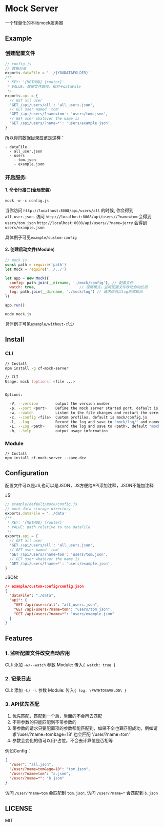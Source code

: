 # Mock Server

一个轻量化的本地mock服务器

## Example

### 创建配置文件

```javascript
// config.js
// 数据目录
exports.dataFile = '../{YOUDATAFOLDER}'
/**
 * KEY: '{METHOD} {router}'
 * VALUE: 数据文件路径，相对于dataFile
 */
exports.api = {
  // GET all user
  'GET /api/users/all': 'all_users.json',
  // GET user named 'tom'
  'GET /api/users/?name=tom': 'users/tom.json',
  // GET user whatever the name is
  'GET /api/users/?name=*': 'users/example.json',
}
```

所以你的数据目录应该是这样：

```shell
- dataFile
  - all_user.json
  - users
    - tom.json
    - example.json
```

### 开启服务:

#### 1. 命令行接口(全局安装)

```shell
mock -w -c config.js
```

当你访问 `http://localhost:8008/api/users/all` 的时候, 你会得到 `all_user.json`.
访问 `http://localhost:8008/api/users//?name=tom` 会得到  `users/tom.json`
`http://localhost:8008/api/users//?name=jerry` 会得到 `users/example.json`

具体例子可见`example/custom-config`

#### 2. 创建启动文件(Module)

```javascript
// mock.js
const path = require('path')
let Mock = require('../../')

let app = new Mock({
  config: path.join(__dirname, './mock/config'), // 配置文件
  watch: true,                    // 观察模式，监听配置文件改动自动应用
  log: path.join(__dirname, './mock/log') // 请求信息以log形式输出
})

app.run()
```

```shell
node mock.js
```

具体例子可见`example/without-cli/`

## Install

### CLI

```bash
// Install
npm install -g cf-mock-server

// CLI
Usage: mock [options] <file ...>


Options:

  -V, --version        output the version number
  -p, --port <port>    Define the mock server started port, default is 8008
  -w, --watch          Listen to the file changes and restart the service
  -c, --config <file>  Custom profiles, default is mock/config.js
  -l, --log            Record the log and save to "mock/log/" and named {date}.log
  -L, --Log <path>     Record the log and save to <path>, default "mock/log/" and named {date}.log
  -h, --help           output usage information
```

### Module

```shell
// Install
npm install cf-mock-server --save-dev
```

## Configuration

配置文件可以是JS,也可以是JSON，JS方便给API添加注释，JSON不能加注释

JS:

```javascript
// example/default/mock/config.js
// mock data storage directory
exports.dataFile = '../data'
/**
 * KEY: '{METHOD} {router}'
 * VALUE: path relative to the dataFile
 */
exports.api = {
  // GET all user
  'GET /api/users/all': 'all_users.json',
  // GET user named 'tom'
  'GET /api/users/?name=tom': 'users/tom.json',
  // GET user whatever the name is
  'GET /api/users/?name=*': 'users/example.json',
}
```

JSON:

```json
// example/custom-config/config.json
{
  "dataFile": "./data",
  "api": {
    "GET /api/users/all": "all_users.json",
    "GET /api/users/?name=tom": "users/tom.json",
    "GET /api/users/?name=*": "users/example.json"
  }
}
```

## Features

### 1. 监听配置文件改变自动应用

CLI: 添加 `-w/--watch` 参数
Module: 传入`{ watch: true }`

### 2. 记录日志

CLI: 添加 `-L/ -l` 参数
Module: 传入`{ log: \PATHTOSAVELOG\ }`

### 3. API优先匹配

1. 优先匹配，匹配到一个后，后面的不会再去匹配
1. 不带参数的只能匹配到不带参数的
1. 带参数的请求只要配置项的参数都能匹配到，如果不全也算匹配成功，例如请求'/user/?name=tom&age=18' 也会匹配 '/user/?name=tom'
1. 参数会变化的值可以用`*`占位，不会去计算值是否相等

例如Config：

```json
{
  "/user": "all.json",
  "/user/?name=tom&age=18": "tom.json",
  "/user/?name=tom": "a.json",
  "/user/?name=*": "b.json"
}
```

访问 `/user/?name=tom` 会匹配到 `tom.json`, 访问 `/user/?name=*` 会匹配到 `b.json`

## LICENSE

MIT